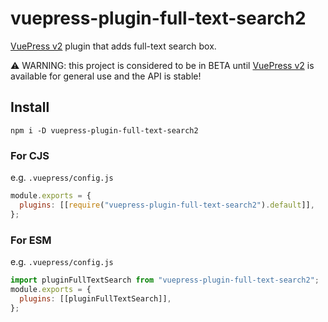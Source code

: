 # vuepress-plugin-full-text-search2

[VuePress v2] plugin that adds full-text search box.

[vuepress v2]: https://v2.vuepress.vuejs.org/

:warning: WARNING: this project is considered to be in BETA until [VuePress v2] is available for general use and the API is stable!

## Install

```shell
npm i -D vuepress-plugin-full-text-search2
```

### For CJS

e.g. `.vuepress/config.js`

```js
module.exports = {
  plugins: [[require("vuepress-plugin-full-text-search2").default]],
};
```

### For ESM

e.g. `.vuepress/config.js`

```js
import pluginFullTextSearch from "vuepress-plugin-full-text-search2";
module.exports = {
  plugins: [[pluginFullTextSearch]],
};
```
